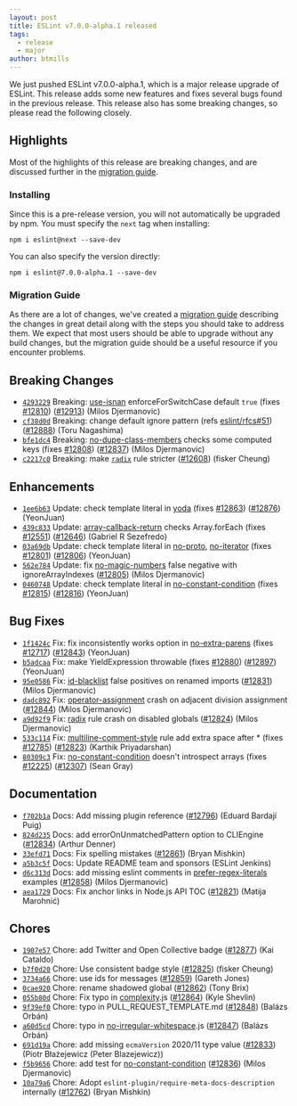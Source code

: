 ```yaml
---
layout: post
title: ESLint v7.0.0-alpha.1 released
tags:
  - release
  - major
author: btmills
---
```


We just pushed ESLint v7.0.0-alpha.1, which is a major release upgrade of ESLint. This release adds some new features and fixes several bugs found in the previous release. This release also has some breaking changes, so please read the following closely.




## Highlights

Most of the highlights of this release are breaking changes, and are discussed further in the [migration guide](https://github.com/eslint/eslint/pull/12692).

### Installing

Since this is a pre-release version, you will not automatically be upgraded by npm. You must specify the `next` tag when installing:

```
npm i eslint@next --save-dev
```

You can also specify the version directly:

```
npm i eslint@7.0.0-alpha.1 --save-dev
```

### Migration Guide

As there are a lot of changes, we've created a [migration guide](https://github.com/eslint/eslint/pull/12692) describing the changes in great detail along with the steps you should take to address them. We expect that most users should be able to upgrade without any build changes, but the migration guide should be a useful resource if you encounter problems.




## Breaking Changes


* [`4293229`](https://github.com/eslint/eslint/commit/4293229709dde105692347241513766e953664dd) Breaking: [use-isnan](/docs/rules/use-isnan) enforceForSwitchCase default `true` (fixes [#12810](https://github.com/eslint/eslint/issues/12810)) ([#12913](https://github.com/eslint/eslint/issues/12913)) (Milos Djermanovic)
* [`cf38d0d`](https://github.com/eslint/eslint/commit/cf38d0d939b62f3670cdd59f0143fd896fccd771) Breaking: change default ignore pattern (refs [eslint/rfcs#51](https://github.com/eslint/rfcs/issues/51)) ([#12888](https://github.com/eslint/eslint/issues/12888)) (Toru Nagashima)
* [`bfe1dc4`](https://github.com/eslint/eslint/commit/bfe1dc4e614640cb69032afbb5851c1493f537e3) Breaking: [no-dupe-class-members](/docs/rules/no-dupe-class-members) checks some computed keys (fixes [#12808](https://github.com/eslint/eslint/issues/12808)) ([#12837](https://github.com/eslint/eslint/issues/12837)) (Milos Djermanovic)
* [`c2217c0`](https://github.com/eslint/eslint/commit/c2217c04d6c82b160a21b00fca39c8acec543403) Breaking: make [`radix`](/docs/rules/radix) rule stricter ([#12608](https://github.com/eslint/eslint/issues/12608)) (fisker Cheung)






## Enhancements


* [`1ee6b63`](https://github.com/eslint/eslint/commit/1ee6b6388305a8671c8d4c3cf30c2dbf18a1ff7e) Update: check template literal in [yoda](/docs/rules/yoda) (fixes [#12863](https://github.com/eslint/eslint/issues/12863)) ([#12876](https://github.com/eslint/eslint/issues/12876)) (YeonJuan)
* [`439c833`](https://github.com/eslint/eslint/commit/439c83342c364ba3ce5168d54e165b1fe3e35630) Update: [array-callback-return](/docs/rules/array-callback-return) checks Array.forEach (fixes [#12551](https://github.com/eslint/eslint/issues/12551)) ([#12646](https://github.com/eslint/eslint/issues/12646)) (Gabriel R Sezefredo)
* [`03a69db`](https://github.com/eslint/eslint/commit/03a69dbe86d5b5768a310105416ae726822e3c1c) Update: check template literal in [no-proto](/docs/rules/no-proto), [no-iterator](/docs/rules/no-iterator) (fixes [#12801](https://github.com/eslint/eslint/issues/12801)) ([#12806](https://github.com/eslint/eslint/issues/12806)) (YeonJuan)
* [`562e784`](https://github.com/eslint/eslint/commit/562e7845946a490f2e173a0bcd1af631070a4eef) Update: fix [no-magic-numbers](/docs/rules/no-magic-numbers) false negative with ignoreArrayIndexes ([#12805](https://github.com/eslint/eslint/issues/12805)) (Milos Djermanovic)
* [`0460748`](https://github.com/eslint/eslint/commit/0460748cda67ddc4a4cb0db3cdf187a742d09bf8) Update: check template literal in [no-constant-condition](/docs/rules/no-constant-condition) (fixes [#12815](https://github.com/eslint/eslint/issues/12815)) ([#12816](https://github.com/eslint/eslint/issues/12816)) (YeonJuan)




## Bug Fixes


* [`1f1424c`](https://github.com/eslint/eslint/commit/1f1424cb200e609d58645f6c54739e11469e6265) Fix: fix inconsistently works option in [no-extra-parens](/docs/rules/no-extra-parens) (fixes [#12717](https://github.com/eslint/eslint/issues/12717)) ([#12843](https://github.com/eslint/eslint/issues/12843)) (YeonJuan)
* [`b5adcaa`](https://github.com/eslint/eslint/commit/b5adcaab93f388f1d8e9d35d6f5e8c2994240850) Fix: make YieldExpression throwable (fixes [#12880](https://github.com/eslint/eslint/issues/12880)) ([#12897](https://github.com/eslint/eslint/issues/12897)) (YeonJuan)
* [`95e0586`](https://github.com/eslint/eslint/commit/95e0586c95e6953d11983d1d11891ed30318109a) Fix: [id-blacklist](/docs/rules/id-blacklist) false positives on renamed imports ([#12831](https://github.com/eslint/eslint/issues/12831)) (Milos Djermanovic)
* [`dadc892`](https://github.com/eslint/eslint/commit/dadc8927820576c60b48bcbc7d5a9056a6279d30) Fix: [operator-assignment](/docs/rules/operator-assignment) crash on adjacent division assignment ([#12844](https://github.com/eslint/eslint/issues/12844)) (Milos Djermanovic)
* [`a9d92f9`](https://github.com/eslint/eslint/commit/a9d92f991d69902a9150db373590e2ed54dec988) Fix: [radix](/docs/rules/radix) rule crash on disabled globals ([#12824](https://github.com/eslint/eslint/issues/12824)) (Milos Djermanovic)
* [`533c114`](https://github.com/eslint/eslint/commit/533c1140dc98bebdc3ae8334ab2e6c27c7df0c21) Fix: [multiline-comment-style](/docs/rules/multiline-comment-style) rule add extra space after * (fixes [#12785](https://github.com/eslint/eslint/issues/12785)) ([#12823](https://github.com/eslint/eslint/issues/12823)) (Karthik Priyadarshan)
* [`80309c3`](https://github.com/eslint/eslint/commit/80309c3791188ac5d1c4eebc99ede323a55336e6) Fix: [no-constant-condition](/docs/rules/no-constant-condition) doesn't introspect arrays (fixes [#12225](https://github.com/eslint/eslint/issues/12225)) ([#12307](https://github.com/eslint/eslint/issues/12307)) (Sean Gray)




## Documentation


* [`f702b1a`](https://github.com/eslint/eslint/commit/f702b1a54820d2b4e4993dcded99f551a98b490f) Docs: Add missing plugin reference ([#12796](https://github.com/eslint/eslint/issues/12796)) (Eduard Bardají Puig)
* [`824d235`](https://github.com/eslint/eslint/commit/824d23585c205f2993716585cb6f55dfbe4a33f0) Docs: add errorOnUnmatchedPattern option to CLIEngine ([#12834](https://github.com/eslint/eslint/issues/12834)) (Arthur Denner)
* [`33efd71`](https://github.com/eslint/eslint/commit/33efd71d7c3496b4b9cbfe006280527064940826) Docs: Fix spelling mistakes ([#12861](https://github.com/eslint/eslint/issues/12861)) (Bryan Mishkin)
* [`a5b3c5f`](https://github.com/eslint/eslint/commit/a5b3c5fa4edc2312534af0d9f0911f68144f8baf) Docs: Update README team and sponsors (ESLint Jenkins)
* [`d6c313d`](https://github.com/eslint/eslint/commit/d6c313de794ea0671d35b5027288cd2ea456c0b5) Docs: add missing eslint comments in [prefer-regex-literals](/docs/rules/prefer-regex-literals) examples ([#12858](https://github.com/eslint/eslint/issues/12858)) (Milos Djermanovic)
* [`aea1729`](https://github.com/eslint/eslint/commit/aea172998ec4e2af1d9186b6767c3f34428945f4) Docs: Fix anchor links in Node.js API TOC ([#12821](https://github.com/eslint/eslint/issues/12821)) (Matija Marohnić)








## Chores


* [`1907e57`](https://github.com/eslint/eslint/commit/1907e57362f7d5f7a02a5a78f24ac3347f868e93) Chore: add Twitter and Open Collective badge ([#12877](https://github.com/eslint/eslint/issues/12877)) (Kai Cataldo)
* [`b7f0d20`](https://github.com/eslint/eslint/commit/b7f0d200c125b3d233ccafaabdaa61c66dc60e3c) Chore: Use consistent badge style ([#12825](https://github.com/eslint/eslint/issues/12825)) (fisker Cheung)
* [`3734a66`](https://github.com/eslint/eslint/commit/3734a669983de7d5107ba8f39b291c6e3116489f) Chore: use ids for messages ([#12859](https://github.com/eslint/eslint/issues/12859)) (Gareth Jones)
* [`0cae920`](https://github.com/eslint/eslint/commit/0cae9203a8077184ad6beb00028fd376cc806f34) Chore: rename shadowed global ([#12862](https://github.com/eslint/eslint/issues/12862)) (Tony Brix)
* [`055b80d`](https://github.com/eslint/eslint/commit/055b80dc89bba2a5ab22f7a27deb40135b5cacfa) Chore: Fix typo in [complexity](/docs/rules/complexity).js ([#12864](https://github.com/eslint/eslint/issues/12864)) (Kyle Shevlin)
* [`9f39ef0`](https://github.com/eslint/eslint/commit/9f39ef0d4b398c7c09ceef89128da448680d587c) Chore: typo in PULL_REQUEST_TEMPLATE.md ([#12848](https://github.com/eslint/eslint/issues/12848)) (Balázs Orbán)
* [`a60d5cd`](https://github.com/eslint/eslint/commit/a60d5cd2325ca72fa1b272b0b90ccd7904b92062) Chore: typo in [no-irregular-whitespace](/docs/rules/no-irregular-whitespace).js ([#12847](https://github.com/eslint/eslint/issues/12847)) (Balázs Orbán)
* [`691d19a`](https://github.com/eslint/eslint/commit/691d19a2872bffab50c0024d488b8cb33504cc83) Chore: add missing `ecmaVersion` 2020/11 type value ([#12833](https://github.com/eslint/eslint/issues/12833)) (Piotr Błażejewicz (Peter Blazejewicz))
* [`f5b9656`](https://github.com/eslint/eslint/commit/f5b96564f732962f46755adbb33c49fae9af6a92) Chore: add test for [no-constant-condition](/docs/rules/no-constant-condition) ([#12836](https://github.com/eslint/eslint/issues/12836)) (Milos Djermanovic)
* [`10a79a6`](https://github.com/eslint/eslint/commit/10a79a672b42d51539bcd6ace482be7afa5f34f8) Chore: Adopt `eslint-plugin/require-meta-docs-description` internally ([#12762](https://github.com/eslint/eslint/issues/12762)) (Bryan Mishkin)
